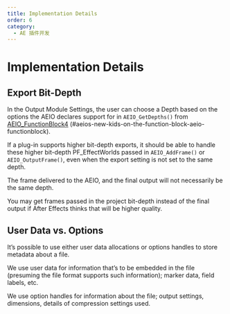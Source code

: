 ```yaml
---
title: Implementation Details
order: 6
category:
  - AE 插件开发
---
```


# Implementation Details

## Export Bit-Depth

In the Output Module Settings, the user can choose a Depth based on the options the AEIO declares support for in `AEIO_GetDepths()` from [AEIO_FunctionBlock4](new-kids-on-the-function-block.html) (#aeios-new-kids-on-the-function-block-aeio-functionblock).

If a plug-in supports higher bit-depth exports, it should be able to handle these higher bit-depth PF_EffectWorlds passed in `AEIO_AddFrame()` or `AEIO_OutputFrame()`, even when the export setting is not set to the same depth.

The frame delivered to the AEIO, and the final output will not necessarily be the same depth.

You may get frames passed in the project bit-depth instead of the final output if After Effects thinks that will be higher quality.

## User Data vs. Options

It’s possible to use either user data allocations or options handles to store metadata about a file.

We use user data for information that’s to be embedded in the file (presuming the file format supports such information); marker data, field labels, etc.

We use option handles for information about the file; output settings, dimensions, details of compression settings used.
